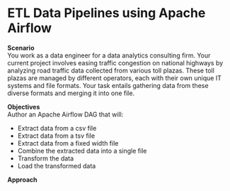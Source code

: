 # ETL Data Pipelines using Apache Airflow
**Scenario**</br>
You work as a data engineer for a data analytics consulting firm. Your current project involves easing traffic congestion on national highways by analyzing road traffic data collected from various toll plazas. These toll plazas are managed by different operators, each with their own unique IT systems and file formats. Your task entails gathering data from these diverse formats and merging it into one file.

**Objectives** </br>
Author an Apache Airflow DAG that will: </br>
- Extract data from a csv file
- Extract data from a tsv file
- Extract data from a fixed width file
- Combine the extracted data into a single file
- Transform the data
- Load the transformed data 

**Approach** </br>

